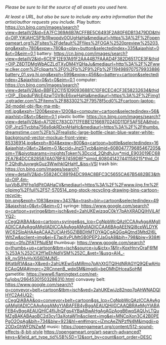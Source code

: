 *Please be sure to list the source of all assets you used here.*

*At least a URL, but also be sure to include any extra information that the artist/author requests you include.*
Play button:
https://cn.bing.com/images/search?view=detailV2&id=EA7FC369A6B7ACFFBE5C6493F2A80F6DB13479DD&thid=OIP.YiKjAHC5P1b1Rwopdv0OUgHaHa&mediaurl=https%3A%2F%2Fopengameart.org%2Fsites%2Fdefault%2Ffiles%2FOGA%2520preview%25203.png&exph=780&expw=780&q=play+button&selectedindex=335&ajaxhist=0&vt=0&eim=0,1
battery:
https://cn.bing.com/images/search?view=detailV2&id=6CE1F12E97A91F2AA44B7FAAAD4F382D6517CE3F&thid=OIP.Z8DTDMgWbACZLdTXyDM4YQHaJu&mediaurl=http%3A%2F%2Fwww.clker.com%2Fcliparts%2F0%2Fb%2F9%2Fb%2F1194989707579933886battery_01.svg.hi.png&exph=599&expw=456&q=battery+cartoon&selectedindex=2&ajaxhist=0&vt=0&eim=0,1
computer:
https://cn.bing.com/images/search?view=detailV2&id=BBFE2C1151D90936881C10F8CEC4CF3E58232634&thid=OIP._EbpduFWcE4zwTGV8cE6xwHaHa&mediaurl=https%3A%2F%2Fimg1.cgtrader.com%2Fitems%2F883302%2F79578f5cd0%2Fcartoon-laptop-3d-model-obj-fbx-ma-mb-mtl.jpg&exph=1200&expw=1200&q=computer+cartoon&selectedindex=56&ajaxhist=0&vt=0&eim=0,1
plastic bottle:
https://cn.bing.com/images/search?view=detailV2&id=A712EC783CD717FEBE12166970240D11DF5AF5EA&thid=OIP.JnzSTvcbha756s6qkRDxrAHaHc&mediaurl=https%3A%2F%2Fthumbs.dreamstime.com%2Fb%2Frealistic-large-bottle-clean-blue-water-white-background-vector-mockup-front-view-85336914.jpg&exph=804&expw=800&q=cartoon+bottle&selectedindex=16&ajaxhist=0&vt=2&eim=0,1&ccid=JnzSTvcb&simid=608047779685467205&sim=11&pivotparams=insightsToken%3Dccid_2QhdhJuy*mid_E903019EC682EA7B4DCC8285874A07BF67459D8F*simid_608041427441158215*thid_OIP.2QhdhJuywgkGuz3WwihkIQHaH!_&iss=VSI
trash bin:
https://cn.bing.com/images/search?view=detailV2&id=55824CC89194DC99AC8BFC3C5655CA67B5482BE3&thid=OIP.4m-IuxVbBJPtFhp1dPitOAHaCV&mediaurl=https%3A%2F%2Fwww.jing.fm%2Fclipimg%2Ffull%2F57-570514_png-stock-recycling-drawing-bins-cartoon-recycle-bin.png&exph=1083&expw=3437&q=trash+bin+cartoon&selectedindex=493&ajaxhist=0&vt=0&eim=0,1
syringe:
https://www.google.com/search?q=cartoon+syringe&tbm=isch&ved=2ahUKEwizqqC0kY7pAhXRADQIHViLAfYQ2-cCegQIABAA&oq=cartoon+syringe&gs_lcp=CgNpbWcQAzICCAAyAggAMgIIADICCAAyAggAMgIIADICCAAyAggAMgIIADICCAA6BAgAEENQl8cpWLDYKWC62SloAHAAeACAAZUCiAH5GZIBBDItMTOYAQCgAQGqAQtnd3Mtd2l6LWltZw&sclient=img&ei=E7apXvPUMtGB0PEP2JaGsA8&bih=798&biw=938#imgrc=0foZIFATPNulEM
thumbsup:
https://www.google.com/search?q=thumbs+up+cartoon&tbm=isch&source=iu&ictx=1&fir=KoxHnrvOraF6fM%253A%252CX2ff1eEhNdlVSM%252C_&vet=1&usg=AI4_-kR_nvSfHvHvXi56DMJN5-8KqtbR1A&sa=X&ved=2ahUKEwi5sMiRmo7pAhXtGTQIHdNRAGYQ9QEwAHoECAoQMA#imgrc=2RCnnenB_wdpSM&imgdii=beOMhDHceaSoHM
gametitle:
https://www6.flamingtext.com/net-fu/jobs/26645301503286310.html
convavey belt:
https://www.google.com/search?q=conveyor+belt+cartoon&tbm=isch&ved=2ahUKEwiJz82nqo7pAhWNADQIHYC2A4UQ2-cCegQIABAA&oq=conveyor+belt+cartoon&gs_lcp=CgNpbWcQAzICCAAyAggAMgIIADICCAAyAggAMgYIABAFEB4yBggAEAUQHjIGCAAQBRAeMgYIABAFEB4yBggAEAUQHlC4fliJhQFgs4YBaABwAHgAgAGzAogB6wqSAQUyLTQuMZgBAKABAaoBC2d3cy13aXotaW1n&sclient=img&ei=MNCpXon3C42B0PEPgO2OqAg&bih=734&biw=923&hl=en#imgrc=iZmcAeZNPzfN4M&imgdii=p2ODxGhWFDNZwM
music:
https://opengameart.org/content/512-sound-effects-8-bit-style
https://opengameart.org/art-search-advanced?keys=&field_art_type_tid%5B%5D=12&sort_by=count&sort_order=DESC